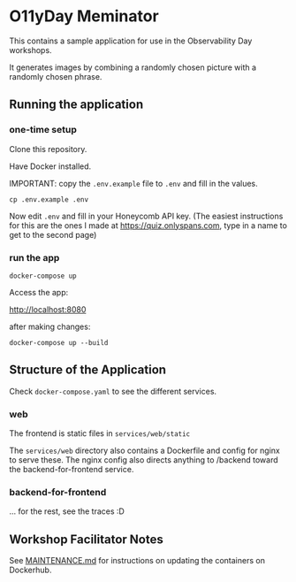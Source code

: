
# O11yDay Meminator

This contains a sample application for use in the Observability Day workshops.

It generates images by combining a randomly chosen picture with a randomly chosen phrase.

## Running the application

### one-time setup

Clone this repository.

Have Docker installed.

IMPORTANT: copy the `.env.example` file to `.env` and fill in the values.

`cp .env.example .env`

Now edit `.env` and fill in your Honeycomb API key. (The easiest instructions for this are the ones I made at https://quiz.onlyspans.com, type in a name to get to the second page)

### run the app

`docker-compose up`

Access the app:

[http://localhost:8080]()

after making changes:

`docker-compose up --build`

## Structure of the Application

Check `docker-compose.yaml` to see the different services.

### web

The frontend is static files in `services/web/static`

The `services/web` directory also contains a Dockerfile and config for nginx to serve these. The nginx config also directs anything to /backend toward the backend-for-frontend service.

### backend-for-frontend

... for the rest, see the traces :D

## Workshop Facilitator Notes

See [MAINTENANCE.md](MAINTENANCE.md) for instructions on updating the containers on Dockerhub.